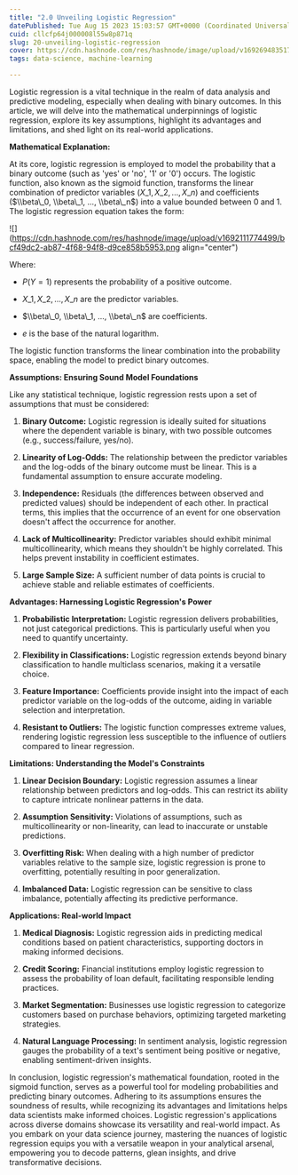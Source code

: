 ```yaml
---
title: "2.0 Unveiling Logistic Regression"
datePublished: Tue Aug 15 2023 15:03:57 GMT+0000 (Coordinated Universal Time)
cuid: cllcfp64j000008l55w8p871q
slug: 20-unveiling-logistic-regression
cover: https://cdn.hashnode.com/res/hashnode/image/upload/v1692694835177/365af997-4141-4e2f-bf85-1caa3de2ad7e.png
tags: data-science, machine-learning

---
```


Logistic regression is a vital technique in the realm of data analysis and predictive modeling, especially when dealing with binary outcomes. In this article, we will delve into the mathematical underpinnings of logistic regression, explore its key assumptions, highlight its advantages and limitations, and shed light on its real-world applications.

**Mathematical Explanation:**

At its core, logistic regression is employed to model the probability that a binary outcome (such as 'yes' or 'no', '1' or '0') occurs. The logistic function, also known as the sigmoid function, transforms the linear combination of predictor variables ($X\_1, X\_2, ..., X\_n$) and coefficients ($\\beta\_0, \\beta\_1, ..., \\beta\_n$) into a value bounded between 0 and 1. The logistic regression equation takes the form:

![](https://cdn.hashnode.com/res/hashnode/image/upload/v1692111774499/bcf49dc2-ab87-4f68-94f8-d9ce858b5953.png align="center")

Where:

* $P(Y=1)$ represents the probability of a positive outcome.
    
* $X\_1, X\_2, ..., X\_n$ are the predictor variables.
    
* $\\beta\_0, \\beta\_1, ..., \\beta\_n$ are coefficients.
    
* $e$ is the base of the natural logarithm.
    

The logistic function transforms the linear combination into the probability space, enabling the model to predict binary outcomes.

**Assumptions: Ensuring Sound Model Foundations**

Like any statistical technique, logistic regression rests upon a set of assumptions that must be considered:

1. **Binary Outcome:** Logistic regression is ideally suited for situations where the dependent variable is binary, with two possible outcomes (e.g., success/failure, yes/no).
    
2. **Linearity of Log-Odds:** The relationship between the predictor variables and the log-odds of the binary outcome must be linear. This is a fundamental assumption to ensure accurate modeling.
    
3. **Independence:** Residuals (the differences between observed and predicted values) should be independent of each other. In practical terms, this implies that the occurrence of an event for one observation doesn't affect the occurrence for another.
    
4. **Lack of Multicollinearity:** Predictor variables should exhibit minimal multicollinearity, which means they shouldn't be highly correlated. This helps prevent instability in coefficient estimates.
    
5. **Large Sample Size:** A sufficient number of data points is crucial to achieve stable and reliable estimates of coefficients.
    

**Advantages: Harnessing Logistic Regression's Power**

1. **Probabilistic Interpretation:** Logistic regression delivers probabilities, not just categorical predictions. This is particularly useful when you need to quantify uncertainty.
    
2. **Flexibility in Classifications:** Logistic regression extends beyond binary classification to handle multiclass scenarios, making it a versatile choice.
    
3. **Feature Importance:** Coefficients provide insight into the impact of each predictor variable on the log-odds of the outcome, aiding in variable selection and interpretation.
    
4. **Resistant to Outliers:** The logistic function compresses extreme values, rendering logistic regression less susceptible to the influence of outliers compared to linear regression.
    

**Limitations: Understanding the Model's Constraints**

1. **Linear Decision Boundary:** Logistic regression assumes a linear relationship between predictors and log-odds. This can restrict its ability to capture intricate nonlinear patterns in the data.
    
2. **Assumption Sensitivity:** Violations of assumptions, such as multicollinearity or non-linearity, can lead to inaccurate or unstable predictions.
    
3. **Overfitting Risk:** When dealing with a high number of predictor variables relative to the sample size, logistic regression is prone to overfitting, potentially resulting in poor generalization.
    
4. **Imbalanced Data:** Logistic regression can be sensitive to class imbalance, potentially affecting its predictive performance.
    

**Applications: Real-world Impact**

1. **Medical Diagnosis:** Logistic regression aids in predicting medical conditions based on patient characteristics, supporting doctors in making informed decisions.
    
2. **Credit Scoring:** Financial institutions employ logistic regression to assess the probability of loan default, facilitating responsible lending practices.
    
3. **Market Segmentation:** Businesses use logistic regression to categorize customers based on purchase behaviors, optimizing targeted marketing strategies.
    
4. **Natural Language Processing:** In sentiment analysis, logistic regression gauges the probability of a text's sentiment being positive or negative, enabling sentiment-driven insights.
    

In conclusion, logistic regression's mathematical foundation, rooted in the sigmoid function, serves as a powerful tool for modeling probabilities and predicting binary outcomes. Adhering to its assumptions ensures the soundness of results, while recognizing its advantages and limitations helps data scientists make informed choices. Logistic regression's applications across diverse domains showcase its versatility and real-world impact. As you embark on your data science journey, mastering the nuances of logistic regression equips you with a versatile weapon in your analytical arsenal, empowering you to decode patterns, glean insights, and drive transformative decisions.